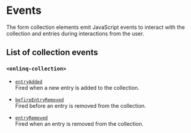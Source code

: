 # Events

The form collection elements emit JavaScript events to interact with the
collection and entries during interactions from the user.

## List of collection events

### `<onlinq-collection>`

- [`entryAdded`](elements/onlinq-collection.md#events)  
  Fired when a new entry is added to the collection.

- [`befireEntryRemoved`](elements/onlinq-collection.md#events)  
  Fired before an entry is removed from the collection.

- [`entryRemoved`](elements/onlinq-collection.md#events)  
  Fired when an entry is removed from the collection.
